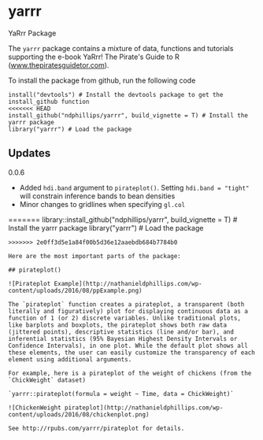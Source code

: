 # yarrr
YaRrr Package

The `yarrr` package contains a mixture of data, functions and tutorials supporting the e-book YaRrr! The Pirate's Guide to R (www.thepiratesguidetor.com). 

To install the package from github, run the following code

```
install("devtools") # Install the devtools package to get the install_github function
<<<<<<< HEAD
install_github("ndphillips/yarrr", build_vignette = T) # Install the yarrr package
library("yarrr") # Load the package
```

## Updates

0.0.6

- Added `hdi.band` argument to `pirateplot()`. Setting `hdi.band = "tight"` will constrain inference bands to bean densities
- Minor changes to gridlines when specifying `gl.col`


=======
library::install_github("ndphillips/yarrr", build_vignette = T) # Install the yarrr package
library("yarrr") # Load the package
```
>>>>>>> 2e0ff3d5e1a84f00b5d36e12aaebdb684b7784b0

Here are the most important parts of the package:

## pirateplot()

![Pirateplot Example](http://nathanieldphillips.com/wp-content/uploads/2016/08/ppExample.png)

The `pirateplot` function creates a pirateplot, a transparent (both literally and figuratively) plot for displaying continuous data as a function of 1 (or 2) discrete variables. Unlike traditional plots, like barplots and boxplots, the pirateplot shows both raw data (jittered points), descriptive statistics (line and/or bar), and inferential statistics (95% Bayesian Highest Density Intervals or Confidence Intervals), in one plot. While the default plot shows all these elements, the user can easily customize the transparency of each element using additional arguments. 

For example, here is a pirateplot of the weight of chickens (from the `ChickWeight` dataset)

`yarrr::pirateplot(formula = weight ~ Time, data = ChickWeight)`

![ChickenWeight pirateplot](http://nathanieldphillips.com/wp-content/uploads/2016/08/chickenplot.png)

See http://rpubs.com/yarrr/pirateplot for details.



